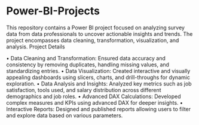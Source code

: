 # Power-BI-Projects

This repository contains a Power BI project focused on analyzing survey data from data professionals to uncover actionable insights and trends. The project encompasses data cleaning, transformation, visualization, and analysis.
Project Details

• Data Cleaning and Transformation: Ensured data accuracy and consistency by removing duplicates, handling missing values, and standardizing entries.
• Data Visualization: Created interactive and visually appealing dashboards using slicers, charts, and drill-throughs for dynamic exploration.
• Data Analysis and Insights: Analyzed key metrics such as job satisfaction, tools used, and salary distribution across different demographics and job roles.
• Advanced DAX Calculations: Developed complex measures and KPIs using advanced DAX for deeper insights.
• Interactive Reports: Designed and published reports allowing users to filter and explore data based on various parameters.

